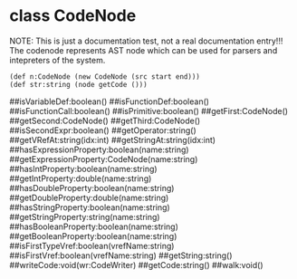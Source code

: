 # class CodeNode 
  
  NOTE: This is just a documentation test, not a real documentation entry!!!
  The codenode represents AST node which can be used for parsers and intepreters of the system.
  ```
  (def n:CodeNode (new CodeNode (src start end)))
  (def str:string (node getCode ()))
  
  ```
  ##isVariableDef:boolean()
  ##isFunctionDef:boolean()
  ##isFunctionCall:boolean()
  ##isPrimitive:boolean()
  ##getFirst:CodeNode()
  ##getSecond:CodeNode()
  ##getThird:CodeNode()
  ##isSecondExpr:boolean()
  ##getOperator:string()
  ##getVRefAt:string(idx:int)
  ##getStringAt:string(idx:int)
  ##hasExpressionProperty:boolean(name:string)
  ##getExpressionProperty:CodeNode(name:string)
  ##hasIntProperty:boolean(name:string)
  ##getIntProperty:double(name:string)
  ##hasDoubleProperty:boolean(name:string)
  ##getDoubleProperty:double(name:string)
  ##hasStringProperty:boolean(name:string)
  ##getStringProperty:string(name:string)
  ##hasBooleanProperty:boolean(name:string)
  ##getBooleanProperty:boolean(name:string)
  ##isFirstTypeVref:boolean(vrefName:string)
  ##isFirstVref:boolean(vrefName:string)
  ##getString:string()
  ##writeCode:void(wr:CodeWriter)
  ##getCode:string()
  ##walk:void()

